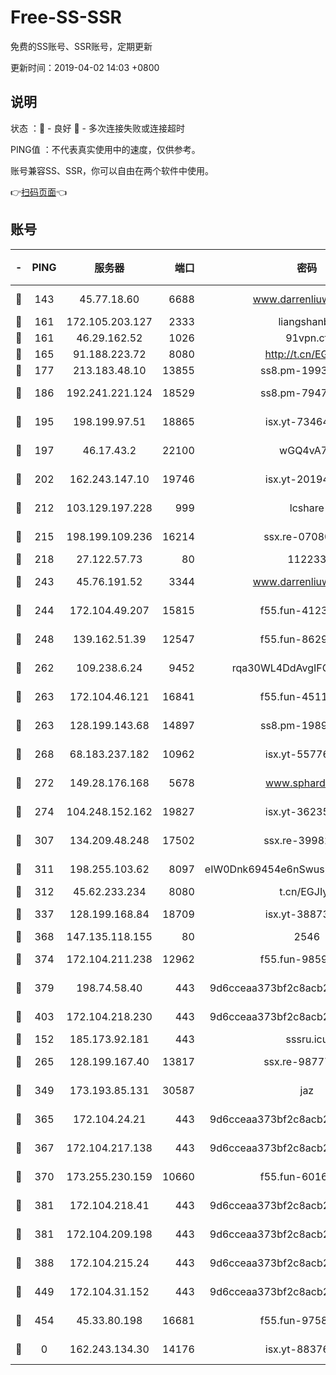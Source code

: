 # Free-SS-SSR

免费的SS账号、SSR账号，定期更新

更新时间：2019-04-02 14:03 +0800

## 说明

状态     ：🙂 - 良好 🙁 - 多次连接失败或连接超时

PING值   ：不代表真实使用中的速度，仅供参考。

账号兼容SS、SSR，你可以自由在两个软件中使用。

👉[扫码页面](https://liesauer.github.io/Free-SS-SSR/)👈

## 账号

|-|PING|服务器|端口|密码|加密方式|区域|
|:----:|:----:|:-----:|-----:|:----:|:----:|:----:|
|🙂|143|45.77.18.60|6688|www.darrenliuwei.com|aes-256-cfb|JP|
|🙂|161|172.105.203.127|2333|liangshanbo|chacha20|JP|
|🙂|161|46.29.162.52|1026|91vpn.cf|rc4-md5|RU|
|🙂|165|91.188.223.72|8080|http://t.cn/EGJIyrl|rc4-md5|RU|
|🙂|177|213.183.48.10|13855|ss8.pm-19938784|rc4-md5|RU|
|🙂|186|192.241.221.124|18529|ss8.pm-79474196|aes-256-cfb|US|
|🙂|195|198.199.97.51|18865|isx.yt-73464037|aes-256-cfb|US|
|🙂|197|46.17.43.2|22100|wGQ4vA7D|aes-256-gcm|RU|
|🙂|202|162.243.147.10|19746|isx.yt-20194011|aes-256-cfb|US|
|🙂|212|103.129.197.228|999|lcshare|aes-256-cfb|US|
|🙂|215|198.199.109.236|16214|ssx.re-07080602|aes-256-cfb|US|
|🙂|218|27.122.57.73|80|112233|chacha20|HK|
|🙂|243|45.76.191.52|3344|www.darrenliuwei.com|aes-256-cfb|AU|
|🙂|244|172.104.49.207|15815|f55.fun-41236190|aes-256-cfb|SG|
|🙂|248|139.162.51.39|12547|f55.fun-86298240|aes-256-cfb|SG|
|🙂|262|109.238.6.24|9452|rqa30WL4DdAvgIFG6Fs3znzTa|aes-256-cfb|FR|
|🙂|263|172.104.46.121|16841|f55.fun-45111251|aes-256-cfb|SG|
|🙂|263|128.199.143.68|14897|ss8.pm-19893940|aes-256-cfb|SG|
|🙂|268|68.183.237.182|10962|isx.yt-55776623|aes-256-cfb|SG|
|🙂|272|149.28.176.168|5678|www.sphard.com|aes-256-cfb|SG|
|🙂|274|104.248.152.162|19827|isx.yt-36235120|aes-256-cfb|SG|
|🙂|307|134.209.48.248|17502|ssx.re-39982582|aes-256-cfb|US|
|🙂|311|198.255.103.62|8097|eIW0Dnk69454e6nSwuspv9DmS201tQ0D|aes-256-cfb|US|
|🙂|312|45.62.233.234|8080|t.cn/EGJIyrl|rc4-md5|CA|
|🙂|337|128.199.168.84|18709|isx.yt-38873117|aes-256-cfb|SG|
|🙂|368|147.135.118.155|80|2546|chacha20|US|
|🙂|374|172.104.211.238|12962|f55.fun-98592445|aes-256-cfb|US|
|🙂|379|198.74.58.40|443|9d6cceaa373bf2c8acb22e60b6a58be6|aes-256-cfb|US|
|🙂|403|172.104.218.230|443|9d6cceaa373bf2c8acb22e60b6a58be6|aes-256-cfb|US|
|🙂|152|185.173.92.181|443|sssru.icu|rc4-md5|RU|
|🙂|265|128.199.167.40|13817|ssx.re-98777961|aes-256-cfb|SG|
|🙂|349|173.193.85.131|30587|jaz|aes-256-cfb|US|
|🙂|365|172.104.24.21|443|9d6cceaa373bf2c8acb22e60b6a58be6|aes-256-cfb|US|
|🙂|367|172.104.217.138|443|9d6cceaa373bf2c8acb22e60b6a58be6|aes-256-cfb|US|
|🙂|370|173.255.230.159|10660|f55.fun-60161528|aes-256-cfb|US|
|🙂|381|172.104.218.41|443|9d6cceaa373bf2c8acb22e60b6a58be6|aes-256-cfb|US|
|🙂|381|172.104.209.198|443|9d6cceaa373bf2c8acb22e60b6a58be6|aes-256-cfb|US|
|🙂|388|172.104.215.24|443|9d6cceaa373bf2c8acb22e60b6a58be6|aes-256-cfb|US|
|🙁|449|172.104.31.152|443|9d6cceaa373bf2c8acb22e60b6a58be6|aes-256-cfb|US|
|🙁|454|45.33.80.198|16681|f55.fun-97588785|aes-256-cfb|US|
|🙁|0|162.243.134.30|14176|isx.yt-88376949|aes-256-cfb|US|
